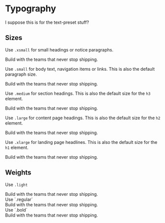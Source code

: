 # Typography

I suppose this is for the text-preset stuff? 

## Sizes

Use `.xsmall` for small headings or notice paragraphs.
<div class="xsmall mb-large">
  Build with the teams that never stop shipping.
</div>

Use `.small` for body text, navigation items or links. This is also the default paragraph size.
<div class="small mb-large">
  Build with the teams that never stop shipping.
</div>

Use `.medium` for section headings. This is also the default size for the `h3` element.
<div class="medium mb-large">
  Build with the teams that never stop shipping.
</div>

Use `.large` for content page headings. This is also the default size for the `h2` element.
<div class="large mb-large">
  Build with the teams that never stop shipping.
</div>

Use `.xlarge` for landing page headlines. This is also the default size for the `h1` element.
<div class="xlarge mb-large">
  Build with the teams that never stop shipping.
</div>

## Weights

Use `.light`
<div class="medium light mb-large">
  Build with the teams that never stop shipping.
</div>
Use `.regular`
<div class="medium regular mb-large">
  Build with the teams that never stop shipping.
</div>
Use `.bold`
<div class="medium bold mb-large">
  Build with the teams that never stop shipping.
</div>

